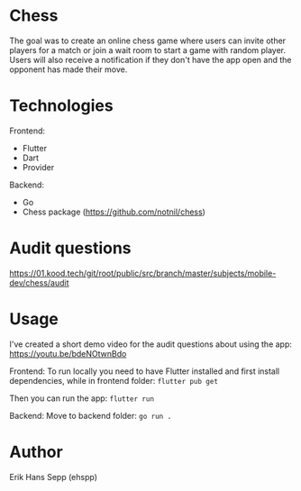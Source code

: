 # Chess

The goal was to create an online chess game where users can invite other players for a match
or join a wait room to start a game with random player. Users will also receive a notification
if they don't have the app open and the opponent has made their move.

# Technologies

Frontend:
- Flutter
- Dart
- Provider

Backend:
- Go
- Chess package (https://github.com/notnil/chess)

# Audit questions

https://01.kood.tech/git/root/public/src/branch/master/subjects/mobile-dev/chess/audit

# Usage

I've created a short demo video for the audit questions about using the app: https://youtu.be/bdeNOtwnBdo

Frontend: 
To run locally you need to have Flutter installed and first install dependencies, while in frontend folder:
`flutter pub get`

Then you can run the app:
`flutter run`

Backend:
Move to backend folder:
`go run .`

# Author

Erik Hans Sepp (ehspp)